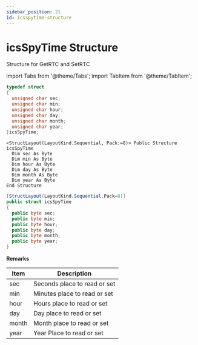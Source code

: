 ```yaml
---
sidebar_position: 21
id: icsspytime-structure
---
```


# icsSpyTime Structure

Structure for GetRTC and SetRTC

import Tabs from '@theme/Tabs';
import TabItem from '@theme/TabItem';

<Tabs>
<TabItem value="cpp" label="C/C++ Declare" default>

```cpp
typedef struct
{
  unsigned char sec;
  unsigned char min;
  unsigned char hour;
  unsigned char day;
  unsigned char month;
  unsigned char year;
}icsSpyTime;
```
</TabItem>
<TabItem value="vbnet" label="Visual Basic .NET Declare">

```vbnet
<StructLayout(LayoutKind.Sequential, Pack:=8)> Public Structure icsSpyTime
  Dim sec As Byte
  Dim min As Byte
  Dim hour As Byte
  Dim day As Byte
  Dim month As Byte
  Dim year As Byte
End Structure
```
</TabItem>

<TabItem value="c#" label="C# Declare">

```csharp
[StructLayout(LayoutKind.Sequential,Pack=8)]
public struct icsSpyTime
{
  public byte sec;
  public byte min;
  public byte hour;
  public byte day;
  public byte month;
  public byte year;
}
```
</TabItem>
</Tabs>

**Remarks**

| Item  | Description                  |
| ----- | ---------------------------- |
| sec   | Seconds place to read or set |
| min   | Minutes place to read or set |
| hour  | Hours place to read or set   |
| day   | Day place to read or set     |
| month | Month place to read or set   |
| year  | Year Place to read or set    |
